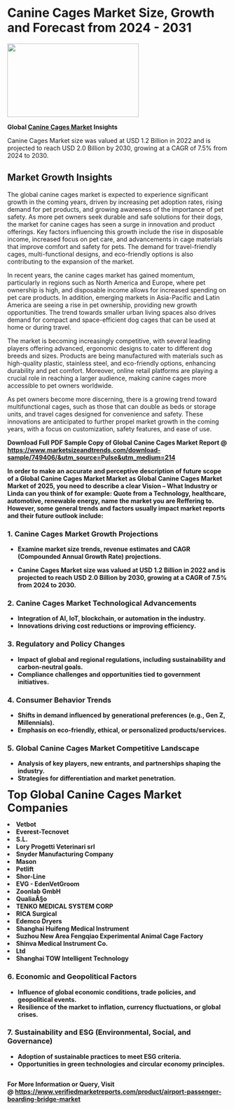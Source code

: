 <H1>Canine Cages Market Size, Growth and Forecast from 2024 - 2031</H1><img class="aligncenter size-medium wp-image-584254" src="https://thirdeyenews.in/wp-content/uploads/2024/09/Global-Market-Research-300x168.jpeg" alt="" width="300" height="168" /><p><strong>Global&nbsp;<a href="https://www.marketsizeandtrends.com/download-sample/749406/&amp;utm_source=Pulse&amp;utm_medium=214">Canine Cages Market</a> Insights</strong></p><p>Canine Cages Market size was valued at USD 1.2 Billion in 2022 and is projected to reach USD 2.0 Billion by 2030, growing at a CAGR of 7.5% from 2024 to 2030.</p><p><h2>Market Growth Insights</h2> <p>The global canine cages market is expected to experience significant growth in the coming years, driven by increasing pet adoption rates, rising demand for pet products, and growing awareness of the importance of pet safety. As more pet owners seek durable and safe solutions for their dogs, the market for canine cages has seen a surge in innovation and product offerings. Key factors influencing this growth include the rise in disposable income, increased focus on pet care, and advancements in cage materials that improve comfort and safety for pets. The demand for travel-friendly cages, multi-functional designs, and eco-friendly options is also contributing to the expansion of the market.</p> <p><strong></strong></p> <p>In recent years, the canine cages market has gained momentum, particularly in regions such as North America and Europe, where pet ownership is high, and disposable income allows for increased spending on pet care products. In addition, emerging markets in Asia-Pacific and Latin America are seeing a rise in pet ownership, providing new growth opportunities. The trend towards smaller urban living spaces also drives demand for compact and space-efficient dog cages that can be used at home or during travel.</p> <p>The market is becoming increasingly competitive, with several leading players offering advanced, ergonomic designs to cater to different dog breeds and sizes. Products are being manufactured with materials such as high-quality plastic, stainless steel, and eco-friendly options, enhancing durability and pet comfort. Moreover, online retail platforms are playing a crucial role in reaching a larger audience, making canine cages more accessible to pet owners worldwide.</p> <p>As pet owners become more discerning, there is a growing trend toward multifunctional cages, such as those that can double as beds or storage units, and travel cages designed for convenience and safety. These innovations are anticipated to further propel market growth in the coming years, with a focus on customization, safety features, and ease of use.</p> <p><strong></p><p><span class=""><strong>Download Full PDF Sample Copy of Global Canine Cages Market Report</strong> @ <a href="https://www.marketsizeandtrends.com/download-sample/749406/&amp;utm_source=Pulse&amp;utm_medium=214" target="_blank">https://www.marketsizeandtrends.com/download-sample/749406/&amp;utm_source=Pulse&amp;utm_medium=214</a></span></p><p>In order to make an accurate and perceptive description of future scope of a Global&nbsp;Canine Cages Market Market as Global&nbsp;Canine Cages Market Market of 2025, you need to describe a clear Vision &ndash; What Industry or Linda can you think of for example: Quote from a Technology, healthcare, automotive, renewable energy, name the market you are Reffering to. However, some general trends and factors usually impact market reports and their future outlook include:</p><h3>1.&nbsp;<strong>Canine Cages Market Growth Projections</strong></h3><ul><li>Examine market size trends, revenue estimates and CAGR (Compounded Annual Growth Rate) projections.</li><li><p>Canine Cages Market size was valued at USD 1.2 Billion in 2022 and is projected to reach USD 2.0 Billion by 2030, growing at a CAGR of 7.5% from 2024 to 2030.</p></li></ul><h3>2.&nbsp;<strong>Canine Cages Market Technological Advancements</strong></h3><ul><li>Integration of AI, IoT, blockchain, or automation in the industry.</li><li>Innovations driving cost reductions or improving efficiency.</li></ul><h3>3.&nbsp;<strong>Regulatory and Policy Changes</strong></h3><ul><li>Impact of global and regional regulations, including sustainability and carbon-neutral goals.</li><li>Compliance challenges and opportunities tied to government initiatives.</li></ul><h3>4.&nbsp;<strong>Consumer Behavior Trends</strong></h3><ul><li>Shifts in demand influenced by generational preferences (e.g., Gen Z, Millennials).</li><li>Emphasis on eco-friendly, ethical, or personalized products/services.</li></ul><h3>5.&nbsp;<strong>Global Canine Cages Market Competitive Landscape</strong></h3><ul><li>Analysis of key players, new entrants, and partnerships shaping the industry.</li><li>Strategies for differentiation and market penetration.</li></ul><p data-pm-slice="1 1 []"><span style="color: inherit; font-family: inherit; font-size: 25px;">Top Global Canine Cages Market Companies</span></p><div class="" data-test-id=""><p><li>Vetbot</li><li> Everest-Tecnovet</li><li> S.L.</li><li> Lory Progetti Veterinari srl</li><li> Snyder Manufacturing Company</li><li> Mason</li><li> Petlift</li><li> Shor-Line</li><li> EVG - EdenVetGroom</li><li> Zoonlab GmbH</li><li> QualiaÃ§o</li><li> TENKO MEDICAL SYSTEM CORP</li><li> RICA Surgical</li><li> Edemco Dryers</li><li> Shanghai Huifeng Medical Instrument</li><li> Suzhou New Area Fengqiao Experimental Animal Cage Factory</li><li> Shinva Medical Instrument Co.</li><li> Ltd</li><li> Shanghai TOW Intelligent Technology</li></p></div><h3>6.&nbsp;<strong>Economic and Geopolitical Factors</strong></h3><ul><li>Influence of global economic conditions, trade policies, and geopolitical events.</li><li>Resilience of the market to inflation, currency fluctuations, or global crises.</li></ul><h3>7.&nbsp;<strong>Sustainability and ESG (Environmental, Social, and Governance)</strong></h3><ul><li>Adoption of sustainable practices to meet ESG criteria.</li><li>Opportunities in green technologies and circular economy principles.</li></ul><h2><strong style="font-size: 14px;">For More Information or Query, Visit @&nbsp;</strong><a style="background-color: #ffffff; font-size: 14px;" href="https://www.marketsizeandtrends.com/report/canine-cages-market/" target="_blank">https://www.verifiedmarketreports.com/product/airport-passenger-boarding-bridge-market</a></h2>
